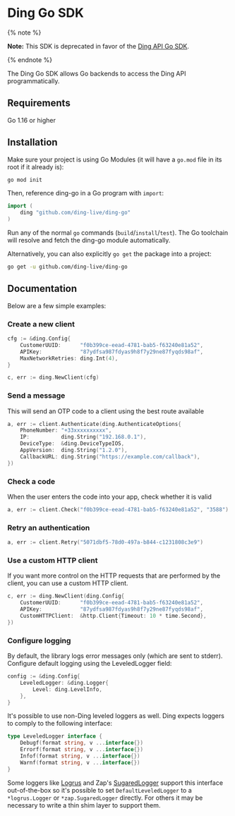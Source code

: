 # Ding Go SDK

{% note %}

**Note:** This SDK is deprecated in favor of the [Ding API Go SDK](https://github.com/ding-live/ding-golang).

{% endnote %}

The Ding Go SDK allows Go backends to access the Ding API programmatically.

## Requirements

Go 1.16 or higher

## Installation

Make sure your project is using Go Modules (it will have a `go.mod` file in its
root if it already is):

```sh
go mod init
```

Then, reference ding-go in a Go program with `import`:

```go
import (
	ding "github.com/ding-live/ding-go"
)
```

Run any of the normal `go` commands (`build`/`install`/`test`). The Go
toolchain will resolve and fetch the ding-go module automatically.

Alternatively, you can also explicitly `go get` the package into a project:

```bash
go get -u github.com/ding-live/ding-go
```

## Documentation

Below are a few simple examples:

### Create a new client

```go
cfg := &ding.Config{
	CustomerUUID:      "f0b399ce-eead-4781-bab5-f63240e81a52",
	APIKey:            "87ydfsa987fdyas9h8f7y29ne87fyqds98af",
	MaxNetworkRetries: ding.Int(4),
}

c, err := ding.NewClient(cfg)
```

### Send a message

This will send an OTP code to a client using the best route available

```go
a, err := client.Authenticate(ding.AuthenticateOptions{
	PhoneNumber: "+33xxxxxxxxxx",
	IP:          ding.String("192.168.0.1"),
	DeviceType:  &ding.DeviceTypeIOS,
	AppVersion:  ding.String("1.2.0"),
	CallbackURL: ding.String("https://example.com/callback"),
})
```

### Check a code

When the user enters the code into your app, check whether it is valid

```go
a, err := client.Check("f0b399ce-eead-4781-bab5-f63240e81a52", "3588")
```

### Retry an authentication

```go
a, err := client.Retry("5071dbf5-78d0-497a-b844-c1231808c3e9")
```

### Use a custom HTTP client

If you want more control on the HTTP requests that are performed by the client,
you can use a custom HTTP client.

```go
c, err := ding.NewClient(ding.Config{
	CustomerUUID:      "f0b399ce-eead-4781-bab5-f63240e81a52",
	APIKey:            "87ydfsa987fdyas9h8f7y29ne87fyqds98af",
	CustomHTTPClient:  &http.Client{Timeout: 10 * time.Second},
})
```

### Configure logging

By default, the library logs error messages only (which are sent to stderr). Configure default logging using the LeveledLogger field:

```go
config := &ding.Config{
    LeveledLogger: &ding.Logger{
        Level: ding.LevelInfo,
    },
}
```

It's possible to use non-Ding leveled loggers as well. Ding expects loggers to comply to the following interface:

```go
type LeveledLogger interface {
	Debugf(format string, v ...interface{})
	Errorf(format string, v ...interface{})
	Infof(format string, v ...interface{})
	Warnf(format string, v ...interface{})
}
```

Some loggers like [Logrus][logrus] and Zap's [SugaredLogger][zapsugaredlogger]
support this interface out-of-the-box so it's possible to set
`DefaultLeveledLogger` to a `*logrus.Logger` or `*zap.SugaredLogger` directly.
For others it may be necessary to write a thin shim layer to support them.

[logrus]: https://github.com/sirupsen/logrus/
[zapsugaredlogger]: https://godoc.org/go.uber.org/zap#SugaredLogger

